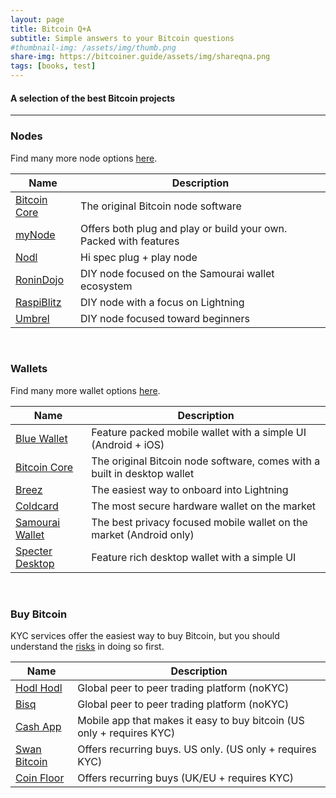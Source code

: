 ```yaml
---
layout: page
title: Bitcoin Q+A
subtitle: Simple answers to your Bitcoin questions
#thumbnail-img: /assets/img/thumb.png
share-img: https://bitcoiner.guide/assets/img/shareqna.png
tags: [books, test]
---
```


#### A selection of the best Bitcoin projects

***

### Nodes

Find many more node options [here](https://bitcoiner.guide/wallet).


| Name                                                      | Description                                                        | 
|-----------------------------------------------------------|--------------------------------------------------------------------|  
| [Bitcoin Core](https://bitcoin.org/en/bitcoin-core/)      | The original Bitcoin node software                                 |
| [myNode](https://mynode.com/)                             | Offers both plug and play or build your own. Packed with features  |                   
| [Nodl](https://nodl.it/)                                  | Hi spec plug + play node                                           |
| [RoninDojo](https://ronindojo.io/)                        | DIY node focused on the Samourai wallet ecosystem                  |
| [RaspiBlitz](https://github.com/rootzoll/raspiblitz)      | DIY node with a focus on Lightning                                 |
| [Umbrel](https://getumbrel.com/)                          | DIY node focused toward beginners                                  |


<br/>

### Wallets

Find many more wallet options [here](https://bitcoiner.guide/wallet).


| Name                                                      | Description                                                        | 
|-----------------------------------------------------------|--------------------------------------------------------------------|   
| [Blue Wallet](https://bluewallet.io/)                     | Feature packed mobile wallet with a simple UI (Android + iOS)      |
| [Bitcoin Core](https://bitcoin.org/en/bitcoin-core/)       | The original Bitcoin node software, comes with a built in desktop wallet   |
| [Breez](https://breez.technology/)                        | The easiest way to onboard into Lightning                          |               
| [Coldcard](https://coldcardwallet.com/)                   | The most secure hardware wallet on the market                      |
| [Samourai Wallet](https://samouraiwallet.com/)            | The best privacy focused mobile wallet on the market (Android only)|
| [Specter Desktop](https://github.com/cryptoadvance/specter-desktop)    | Feature rich desktop wallet with a simple UI                       |


<br/>

### Buy Bitcoin

KYC services offer the easiest way to buy Bitcoin, but you should understand the [risks](https://bitcoiner.guide/nokyconly) in doing so first.


| Name                                                      | Description                                                        | 
|-----------------------------------------------------------|--------------------------------------------------------------------|   
| [Hodl Hodl](https://hodlhodl.com/)                        | Global peer to peer trading platform (noKYC)                       |
| [Bisq](https://bisq.network/)                              | Global peer to peer trading platform (noKYC)                       |
| [Cash App](https://cash.app/)                             | Mobile app that makes it easy to buy bitcoin (US only + requires KYC)    |               
| [Swan Bitcoin](https://swanbitcoin.com/)                  | Offers recurring buys. US only. (US only + requires KYC)           |
| [Coin Floor](https://coinfloor.co.uk/)                    | Offers recurring buys (UK/EU + requires KYC)                       |




